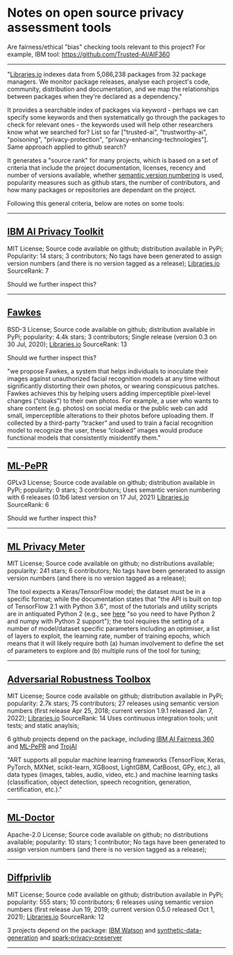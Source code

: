 # Notes on open source privacy assessment tools

Are fairness/ethical "bias" checking tools relevant to this project? For example, IBM tool: https://github.com/Trusted-AI/AIF360

---------------------

"[Libraries.io](https://libraries.io) indexes data from 5,086,238 packages from 32 package managers. We monitor package releases, analyse each project's code, community, distribution and documentation, and we map the relationships between packages when they're declared as a dependency." 

It provides a searchable index of packages via keyword - perhaps we can specify some keywords and then systematically go through the packages to check for relevant ones - the keywords used will help other researchers know what we searched for? List so far ["trusted-ai", "trustworthy-ai", "poisoning", "privacy-protection", "privacy-enhancing-technologies"]. Same approach applied to github search?

It generates a "source rank" for many projects, which is based on a set of criteria that include the project documentation, licenses, recency and number of versions available, whether [semantic version numbering](https://semver.org) is used, popularity measures such as github stars, the number of contributors, and how many packages or repositories are dependant on the project.

Following this general criteria, below are notes on some tools:

---------------------

## [IBM AI Privacy Toolkit](https://github.com/IBM/ai-privacy-toolkit)

MIT License;
Source code available on github; distribution available in PyPi;
Popularity: 14 stars; 3 contributors;
No tags have been generated to assign version numbers (and there is no version tagged as a release);
[Libraries.io](https://libraries.io/pypi/ai-privacy-toolkit) SourceRank: 7

Should we further inspect this?

---------------------

## [Fawkes](https://github.com/Shawn-Shan/fawkes)

BSD-3 License;
Source code available on github; distribution available in PyPi;
popularity: 4.4k stars; 3 contributors;
Single release (version 0.3 on 30 Jul, 2020);
[Libraries.io](https://libraries.io/pypi/fawkes) SourceRank: 13

Should we further inspect this?

"we propose Fawkes, a system that helps individuals to inoculate their images against unauthorized facial recognition models at any time without significantly distorting their own photos, or wearing conspicuous patches. Fawkes achieves this by helping users adding imperceptible pixel-level changes (“cloaks”) to their own photos. For example, a user who wants to share content (e.g. photos) on social media or the public web can add small, imperceptible alterations to their photos before uploading them. If collected by a third-party “tracker” and used to train a facial recognition model to recognize the user, these “cloaked” images would produce functional models that consistently misidentify them."

---------------------

## [ML-PePR](https://github.com/hallojs/ml-pepr)

GPLv3 License;
Source code available on github; distribution available in PyPi;
popularity: 0 stars; 3 contributors;
Uses semantic version numbering with 6 releases (0.1b6 latest version on 17 Jul, 2021)
[Libraries.io](https://libraries.io/pypi/mlpepr) SourceRank: 6

Should we further inspect this?

---------------------

## [ML Privacy Meter](https://github.com/privacytrustlab/ml_privacy_meter)

MIT License;
Source code available on github; no distributions available;
popularity: 241 stars; 6 contributors;
No tags have been generated to assign version numbers (and there is no version tagged as a release);

The tool expects a Keras/TensorFlow model; the dataset must be in a specific format; while the documentation states that "the API is built on top of TensorFlow 2.1 with Python 3.6", most of the tutorials and utility scripts are in antiquated Python 2 (e.g., see [here](https://github.com/privacytrustlab/ml_privacy_meter/tree/master/datasets) "so you need to have Python 2 and numpy with Python 2 support"); the tool requires the setting of a number of model/dataset specific parameters including an optimiser, a list of layers to exploit, the learning rate, number of training epochs, which means that it will likely require both (a) human involvement to define the set of parameters to explore and (b) multiple runs of the tool for tuning;

---------------------

## [Adversarial Robustness Toolbox](https://github.com/Trusted-AI/adversarial-robustness-toolbox)

MIT License;
Source code available on github; distribution available in PyPi;
popularity: 2.7k stars; 75 contributors;
27 releases using semantic version numbers (first release Apr 25, 2018; current version 1.9.1 released Jan 7, 2022);
[Libraries.io](https://libraries.io/pypi/adversarial-robustness-toolbox) SourceRank: 14
Uses continuous integration tools; unit tests; and static anaylsis;

6 github projects depend on the package, including [IBM AI Fairness 360](https://github.com/Trusted-AI/AIF360) and [ML-PePR](https://github.com/hallojs/ml-pepr) and [TrojAI](https://pypi.org/project/troj/1.0.0/)

"ART supports all popular machine learning frameworks (TensorFlow, Keras, PyTorch, MXNet, scikit-learn, XGBoost, LightGBM, CatBoost, GPy, etc.), all data types (images, tables, audio, video, etc.) and machine learning tasks (classification, object detection, speech recognition, generation, certification, etc.)."

---------------------

## [ML-Doctor](https://github.com/liuyugeng/ML-Doctor)


Apache-2.0 License;
Source code available on github; no distributions available;
popularity: 10 stars; 1 contributor;
No tags have been generated to assign version numbers (and there is no version tagged as a release);

---------------------

## [Diffprivlib](https://github.com/IBM/differential-privacy-library)

MIT License;
Source code available on github; distribution available in PyPi;
popularity: 555 stars; 10 contributors;
6 releases using semantic version numbers (first release Jun 19, 2019; current version 0.5.0 released Oct 1, 2021);
[Libraries.io](https://libraries.io/pypi/diffprivlib) SourceRank: 12

3 projects depend on the package: [IBM Watson](http://ibm-wml-api-pyclient.mybluemix.net/) and [synthetic-data-generation](https://github.com/daanknoors/synthetic_data_generation) and [spark-privacy-preserver](https://github.com/ThaminduR/spark-privacy-preserver)

---------------------

